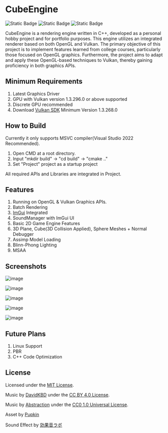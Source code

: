 # CubeEngine

![Static Badge](https://img.shields.io/badge/language-C%2B%2B-brightgreen)
![Static Badge](https://img.shields.io/badge/platform-Windows-brightgreen)
![Static Badge](https://img.shields.io/badge/license-MIT-brightgreen)

CubeEngine is a rendering engine written in C++, developed as a personal hobby project and for portfolio purposes. This engine utilizes an integrated renderer based on both OpenGL and Vulkan. The primary objective of this project is to implement features learned from college courses, particularly those focused on OpenGL graphics. Furthermore, the project aims to adapt and apply these OpenGL-based techniques to Vulkan, thereby gaining proficiency in both graphics APIs.

## Minimum Requirements
1. Latest Graphics Driver
2. GPU with Vulkan version 1.3.296.0 or above supported
3. Discrete GPU recommended
4. Download [Vulkan SDK](https://www.lunarg.com/vulkan-sdk/) Minimum Version 1.3.268.0
 
## How to Build
Currently it only supports MSVC compiler(Visual Studio 2022 Recommended).
1. Open CMD at a root directory.
2. Input "mkdir build" -> "cd build" -> "cmake .."
3. Set "Project" project as a startup project

All required APIs and Libraries are integrated in Project.

## Features
1. Running on OpenGL & Vulkan Graphics APIs.
2. Batch Rendering
3. [ImGui](https://github.com/ocornut/imgui) Integrated
4. SoundManager with ImGui UI
5. Basic 2D Game Engine Features
6. 3D Plane, Cube(3D Collision Applied), Sphere Meshes + Normal Debugger
7. Assimp Model Loading
8. Blinn-Phong Lighting
9. MSAA

## Screenshots
![image](https://github.com/user-attachments/assets/3b158449-7532-4848-8766-957e6d7c58ba)

![image](https://github.com/user-attachments/assets/4b74e0cf-c652-4af2-81ed-981027c0b5b2)

![image](https://github.com/user-attachments/assets/36c003b4-65c5-413f-9faf-e71366a791f3)

![image](https://github.com/user-attachments/assets/5402760a-c1bc-4008-89c6-d93ef44192fb)

![image](https://github.com/user-attachments/assets/b232e7ea-8e9d-477c-90c3-ba03e17830d5)


## Future Plans
1. Linux Support
2. PBR
4. C++ Code Optimization

## License
Licensed under the [MIT License](https://github.com/minjae-yu/CubeEngine/blob/main/LICENSE).

Music by [DavidKBD](https://www.davidkbd.com/) under the [CC BY 4.0 License](https://creativecommons.org/licenses/by/4.0/).

Music by [Abstraction](https://abstractionmusic.com/) under the [CC0 1.0 Universal License](https://creativecommons.org/publicdomain/zero/1.0/).

Asset by [Pupkin](https://trevor-pupkin.itch.io/tech-dungeon-roguelite)

Sound Effect by [効果音ラボ](https://soundeffect-lab.info/)
